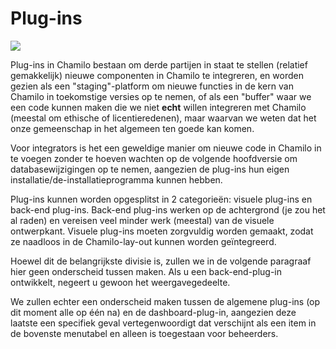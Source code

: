 # Plug-ins

![](../../.gitbook/assets/images33%20%282%29.png)

Plug-ins in Chamilo bestaan om derde partijen in staat te stellen \(relatief gemakkelijk\) nieuwe componenten in Chamilo te integreren, en worden gezien als een "staging"-platform om nieuwe functies in de kern van Chamilo in toekomstige versies op te nemen, of als een "buffer" waar we een code kunnen maken die we niet **echt** willen integreren met Chamilo \(meestal om ethische of licentieredenen\), maar waarvan we weten dat het onze gemeenschap in het algemeen ten goede kan komen.

Voor integrators is het een geweldige manier om nieuwe code in Chamilo in te voegen zonder te hoeven wachten op de volgende hoofdversie om databasewijzigingen op te nemen, aangezien de plug-ins hun eigen installatie/de-installatieprogramma kunnen hebben.

Plug-ins kunnen worden opgesplitst in 2 categorieën: visuele plug-ins en back-end plug-ins. Back-end plug-ins werken op de achtergrond \(je zou het al raden\) en vereisen veel minder werk \(meestal\) van de visuele ontwerpkant. Visuele plug-ins moeten zorgvuldig worden gemaakt, zodat ze naadloos in de Chamilo-lay-out kunnen worden geïntegreerd.

Hoewel dit de belangrijkste divisie is, zullen we in de volgende paragraaf hier geen onderscheid tussen maken. Als u een back-end-plug-in ontwikkelt, negeert u gewoon het weergavegedeelte.

We zullen echter een onderscheid maken tussen de algemene plug-ins \(op dit moment alle op één na\) en de dashboard-plug-in, aangezien deze laatste een specifiek geval vertegenwoordigt dat verschijnt als een item in de bovenste menutabel en alleen is toegestaan voor beheerders.

